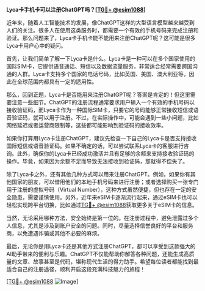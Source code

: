 **Lyca卡手机卡可以注册ChatGPT吗？[[TG💪+ @esim1088](https://t.me/s/esim1088)]**

近年来，随着人工智能技术的发展，像ChatGPT这样的大型语言模型越来越受到人们的关注。很多人在使用这类服务时，都需要一个有效的手机号码来完成注册和验证。那么问题来了，Lyca卡手机卡能不能用来注册ChatGPT呢？这可能是很多Lyca卡用户心中的疑问。

首先，让我们简单了解一下Lyca卡是什么。Lyca卡是一种可以在多个国家使用的国际SIM卡，它提供语音通话、短信以及数据流量服务，非常适合经常需要跨国沟通的人群。Lyca卡支持多个国家的电话号码，比如英国、美国、澳大利亚等，因此在全球范围内都具有一定的适用性。

那么，回到正题，Lyca卡是否能用来注册ChatGPT呢？答案是肯定的！但这里需要注意一些细节。ChatGPT的注册流程通常要求用户输入一个有效的手机号码以接收验证码，而Lyca卡作为一种国际SIM卡，只要它的号码能够正常接收短信或语音验证码，就可以用于注册。不过，在实际操作中，可能会遇到一些小问题，比如网络延迟或者运营商限制等，这些都可能影响到验证码的接收效率。

如果你打算用Lyca卡注册ChatGPT，建议先检查一下自己的Lyca卡是否支持接收国际短信或语音验证码。如果不确定的话，可以尝试联系Lyca卡的客服进行咨询。此外，确保你的Lyca卡已经成功激活并且有足够的余额来支持接收验证码的操作。毕竟，如果因为余额不足而导致无法接收到验证码，那就得不偿失了。

除了Lyca卡之外，还有其他几种方式可以用来注册ChatGPT。例如，如果你有其他国家的朋友，可以借用他们的本地手机号码来进行注册；或者选择购买一张专门用于注册的虚拟号码（Virtual Number），这种方式虽然便捷，但也存在一定的安全隐患，需要谨慎使用。另外，近年来eSIM卡逐渐流行起来，通过eSIM卡也可以轻松实现跨平台切换，比如通过[TG💪+ @esim1088](https://t.me/s/esim1088)获取更多关于eSIM卡的信息。

当然，无论采用哪种方法，安全始终是第一位的。在注册过程中，避免泄露过多个人信息，尤其是涉及到账户安全的问题。同时，尽量选择信誉良好的平台和服务商，以免遭遇诈骗或其他不必要的麻烦。

最后，无论你是用Lyca卡还是其他方式注册ChatGPT，都可以享受到这款强大的AI助手带来的便利与乐趣。ChatGPT不仅能帮助你解答各种问题，还能生成高质量的文章、故事甚至是代码，堪称现代生活的得力助手。希望每位读者都能找到最适合自己的注册途径，顺利开启这段充满科技魅力的旅程！

[[TG💪+ @esim1088](https://t.me/s/esim1088) ![Image](https://i.postimg.cc/4NQfJmqS/Snipaste-2025-05-13-00-14-12.png)]